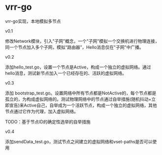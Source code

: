 # vrr-go

vrr-go实现，本地模拟多节点


v0.1

修改Network模块，引入"子网"概念，一个"子网"模拟一个交换机进行物理连接，同一个节点加入多个子网，模拟“路由器”，Hello消息仅在"子网"中广播。

v0.2

添加hello_test.go，设置一个节点是Active，构成一个独立的虚拟网络。通过hello消息，测试新节点加入一个已经存在的、活跃的虚拟网络。

v0.3

添加 bootstrap_test.go。设置网络中所有节点都是NotActive的，每个节点都是孤立的，为构成虚拟网络的。测试物理网络中的节点通过自举措施(随机抖动+立即宣告)来Active自己，自举成为一个活跃节点，构成一个独立的虚拟网络，其他节点通过它作为代理，加入虚拟网络。

TODO：基于节点ID的确定性选举的自举措施

v0.4

添加sendData_test.go，测试节点之间建立的虚拟网络和vset-paths是否可以使用
